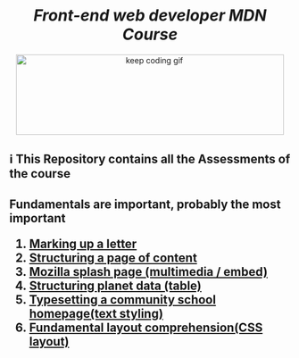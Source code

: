 <h1 align="center"><em>Front-end web developer MDN Course</em></h1>

<p align="center">
  <img src="https://media.giphy.com/media/CcwLAV11cALh3OuEJ5/giphy.gif" alt="keep coding gif" width="480" height="144">
</p>

<h2>ℹ️ This Repository contains all the Assessments of the course<h2>
<p>Fundamentals are important, probably the most important</p>

<ol>
  <li><a href="/assessment01" title="assessment 1">Marking up a letter</a></li>
  <li><a href="/assessment02" title="assessment 2">Structuring a page of content</a></li>
  <li><a href="/assessment03" title="assessment 3">Mozilla splash page (multimedia / embed)</a></li>
  <li><a href="/assessment04" title="assessment 4">Structuring planet data (table)</a></li>
  <li><a href="/assessment05" title="assessment 5">Typesetting a community school homepage(text styling)</a></li>
  <li><a href="/assessment06" title="assessment 6">Fundamental layout comprehension(CSS layout)</a></li>
</ol>
